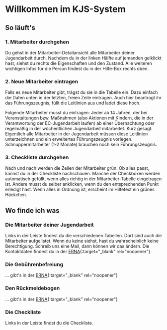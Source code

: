 # Willkommen im KJS-System

## So läuft's

### 1. Mitarbeiter durchgehen

Du gehst in der Mitarbeiter-Detailansicht alle Mitarbeiter deiner Jugendarbeit durch. Nachdem du in der linken Hälfte auf jemanden gelklickt hast, siehst du rechts die Eigenschaften und den Zustand. Alle weiteren wichtigen Infos für die Person findest du in der Hilfe-Box rechts oben.

### 2. Neue Mitarbeiter eintragen

Falls es neue Mitarbeiter gibt, trägst du sie in die Tabelle ein. Dazu einfach die Daten unten in der letzten, freien Zeile eintragen. Auch hier beantragt ihr das Führungszeugnis, füllt die Leitlinien aus und ladet diese hoch.

Folgende Mitarbeiter musst du eintragen: Jeder ab 14 Jahren, der bei Veranstaltungen bzw. Maßnahmen (also Aktionen mit Kindern, die in der Verantwortung der EC-Jugendarbeit laufen) ab einer Übernachtung oder regelmäßig in der wöchentlichen Jugendarbeit mitarbeitet. Kurz gesagt: Eigentlich alle Mitarbeiter in der Jugendarbeit müssen diese Leitlinien unterzeichnen und ein erweitertes Führungszeugnis vorlegen. Schnuppermitarbeiter (1-2 Monate) brauchen noch kein Führungszeugnis.

### 3. Checkliste durchgehen

Nach und nach werden die Zeilen der Mitarbeiter grün. Ob alles passt, kannst du in der Checkliste nachschauen. Manche der Checkboxen werden automatisch gefüllt, wenn alles richtig in der Mitarbeiter-Tabelle eingetragen ist. Andere musst du selber anklicken, wenn du den entsprechenden Punkt erledigt hast. Wenn alles in Ordnung ist, erscheint im Hilfetext ein grünes Häckchen.

## Wo finde ich was

### Die Mitarbeiter deiner Jugendarbeit

Links in der Leiste findest du die verschiedenen Tabellen. Dort sind auch die Mitarbeiter aufgelistet. Wenn du keine siehst, hast du wahrscheinlich keine Berechtigung. Schreib uns eine Mail, dann können wir das ändern. Die Kontaktdaten findest du in der [ERNA](https://erna.swdec.de){:target="_blank" rel="noopener"}.

### Die Gebührenbefreiung

... gibt's in der [ERNA](https://erna.swdec.de){:target="_blank" rel="noopener"}

### Den Rückmeldebogen

... gibt's in der [ERNA](https://erna.swdec.de){:target="_blank" rel="noopener"}

### Die Checkliste

Links in der Leiste findst du die Checkliste.